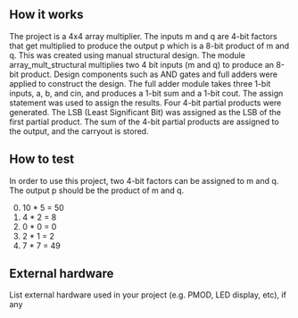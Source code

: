 <!---

This file is used to generate your project datasheet. Please fill in the information below and delete any unused
sections.

You can also include images in this folder and reference them in the markdown. Each image must be less than
512 kb in size, and the combined size of all images must be less than 1 MB.
-->

## How it works

The project is a 4x4 array multiplier. The inputs m and q are 4-bit factors that get multiplied to produce the output p which is a 8-bit product of m and q. This was created using manual structural design. The module array_mult_structural multiplies two 4 bit inputs (m and q) to produce an 8-bit product. Design components such as AND gates and full adders were applied to construct the design. The full adder module takes three 1-bit inputs, a, b, and cin, and produces a 1-bit sum and a 1-bit cout. The assign statement was used to assign the results. Four 4-bit partial products were generated. The LSB (Least Significant Bit) was assigned as the LSB of the first partial product. The sum of the 4-bit partial products are assigned to the output, and the carryout is stored.

## How to test

In order to use this project, two 4-bit factors can be assigned to m and q. The output p should be the product of m and q. 

0. 10 * 5 = 50
1. 4 * 2 = 8
2. 0 * 0 = 0
3. 2 * 1 = 2
4. 7 * 7 = 49

## External hardware

List external hardware used in your project (e.g. PMOD, LED display, etc), if any
